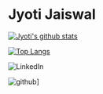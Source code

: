 # Jyoti Jaiswal

[![Jyoti's github stats](https://github-readme-stats.vercel.app/api?username=Jyoti050402&count_private=true&show_icons=true&theme=radical&hide_rank=false)](https://github.com/Jyoti050402/github-readme-stats)

[![Top Langs](https://github-readme-stats.vercel.app/api/top-langs/?username=Jyoti050402)](https://github.com/Jyoti050402/github-readme-stats)

![LinkedIn](https://img.shields.io/badge/LinkedIn-0A66C2?style=for-the-badge&logo=LinkedIn&logoColor=white)

![github](https://img.shields.io/badge/GitHub-000000?style=for-the-badge&logo=GitHub&logoColor=white)]

